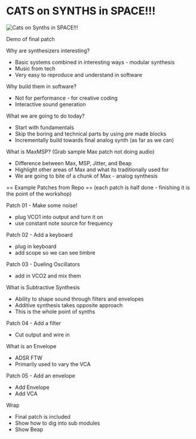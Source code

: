 

# CATS on SYNTHS in SPACE!!!
![Cats on Synths in SPACE!!!](/tumblr_o59xj1tBxz1tvvm7oo1_1280.jpg)


Demo of final patch

Why are synthesizers interesting?
+ Basic systems combined in interesting ways - modular synthesis
+ Music from tech
+ Very easy to reproduce and understand in software

Why build them in software?
+ Not for performance - for creative coding
+ Interactive sound generation

What we are going to do today?
+ Start with fundamentals
+ Skip the boring and technical parts by using pre made blocks
+ Incrementally build towards final analog synth (as far as we can)

What is MaxMSP?
(Grab sample Max patch not doing audio)
+ Difference between Max, MSP, Jitter, and Beap
+ Highlight other areas of Max and what its traditionally used for
+ We are going to bite of a chunk of Max - analog synthesis

== Example Patches from Repo ==
(each patch is half done - finishing it is the point of the workshop)

Patch 01 - Make some noise!
+ plug VCO1 into output and turn it on
+ use constant note source for frequency

Patch 02 - Add a keyboard
+ plug in keyboard
+ add scope so we can see timbre

Patch 03 - Dueling Oscillators
+ add in VCO2 and mix them

What is Subtractive Synthesis
+ Ability to shape sound through filters and envelopes
+ Additive synthesis takes opposite approach
+ This is the whole point of synths

Patch 04 - Add a filter
+ Cut output and wire in

What is an Envelope
+ ADSR FTW
+ Primarily used to vary the VCA

Patch 05 - Add an envelope
+ Add Envelope
+ Add VCA


Wrap
+ Final patch is included
+ Show how to dig into sub modules
+ Show Beap
